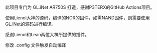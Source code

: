 此项目专门为 GL.iNet AR750S 打造，感谢P3TERX的GitHub Actions项目。

使用Lienol大神的源码，编译的NOR的固件，如需NAND固件，则需要使用GL.iNet的源码进行编译。

感谢Lienol和Lean两位大神所提供的插件。

修改 .config 文件触发自动编译
